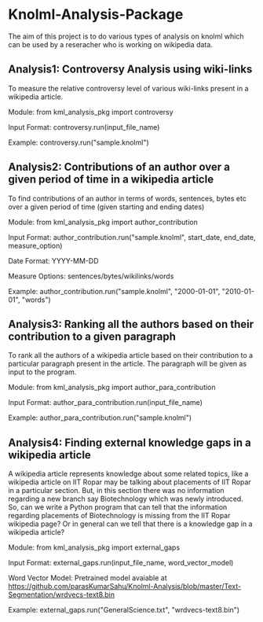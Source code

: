 # Knolml-Analysis-Package
The aim of this project is to do various types of analysis on knolml which can be used by a reseracher who is working on wikipedia data.

## Analysis1: Controversy Analysis using wiki-links
To measure the relative controversy level of various wiki-links present in a wikipedia article.

Module: from kml_analysis_pkg import controversy

Input Format: controversy.run(input_file_name)

Example: controversy.run("sample.knolml")

## Analysis2: Contributions of an author over a given period of time in a wikipedia article
To find contributions of an author in terms of words, sentences, bytes etc over a given period of time (given starting and ending dates)

Module: from kml_analysis_pkg import author_contribution

Input Format: author_contribution.run("sample.knolml", start_date, end_date, measure_option)

Date Format: YYYY-MM-DD

Measure Options: sentences/bytes/wikilinks/words

Example: author_contribution.run("sample.knolml", "2000-01-01", "2010-01-01", "words")

## Analysis3: Ranking all the authors based on their contribution to a given paragraph
To rank all the authors of a wikipedia article based on their contribution to a particular paragraph present in the article. The paragraph will be given as input to the program.

Module: from kml_analysis_pkg import author_para_contribution

Input Format: author_para_contribution.run(input_file_name)

Example: author_para_contribution.run("sample.knolml")

## Analysis4: Finding external knowledge gaps in a wikipedia article
A wikipedia article represents knowledge about some related topics, like a wikipedia article on IIT Ropar may be talking about placements of IIT Ropar in a particular section. But, in this section there was no information regarding a new branch say Biotechnology which was newly introduced. So, can we write a Python program that can tell that the information regarding placements of Biotechnology is missing from the IIT Ropar wikipedia page? Or in general can we tell that there is a knowledge gap in a wikipedia article?

Module: from kml_analysis_pkg import external_gaps

Input Format: external_gaps.run(input_file_name, word_vector_model)

Word Vector Model: Pretrained model avaiable at https://github.com/parasKumarSahu/Knolml-Analysis/blob/master/Text-Segmentation/wrdvecs-text8.bin

Example: external_gaps.run("GeneralScience.txt", "wrdvecs-text8.bin")
